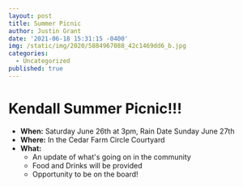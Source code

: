 ```yaml
---
layout: post
title: Summer Picnic
author: Justin Grant
date: '2021-06-18 15:31:15 -0400'
img: /static/img/2020/5884967088_42c1469dd6_b.jpg
categories:
  - Uncategorized
published: true
---
```

# Kendall Summer Picnic!!!
* **When:** Saturday June 26th at 3pm, Rain Date Sunday June 27th
* **Where:** In the Cedar Farm Circle Courtyard
* **What:**
  * An update of what's going on in the community
  * Food and Drinks will be provided
  * Opportunity to be on the board!
